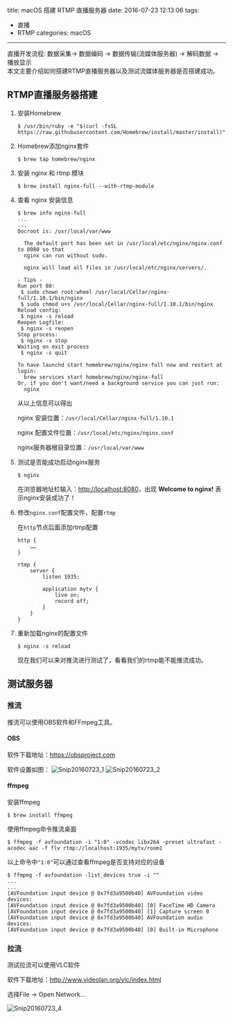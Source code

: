 title: macOS 搭建 RTMP 直播服务器
date: 2016-07-23 12:13:06
tags:
- 直播
- RTMP
categories: macOS
---
直播开发流程:
数据采集→ 数据编码 → 数据传输(流媒体服务器) → 解码数据 → 播放显示  
本文主要介绍如何搭建RTMP直播服务器以及测试流媒体服务器是否搭建成功。

<!-- more -->

## RTMP直播服务器搭建


1. 安装Homebrew

   ```shell
   $ /usr/bin/ruby -e "$(curl -fsSL https://raw.githubusercontent.com/Homebrew/install/master/install)"
   ```

2. Homebrew添加nginx套件

   ```shell
   $ brew tap homebrew/nginx
   ```

3. 安装 nginx 和 rtmp 模块

   ```
   $ brew install nginx-full --with-rtmp-module
   ```

4. 查看 nginx 安装信息

   ```
   $ brew info nginx-full
   ...
   ...
   Docroot is: /usr/local/var/www

     The default port has been set in /usr/local/etc/nginx/nginx.conf to 8080 so that
     nginx can run without sudo.

     nginx will load all files in /usr/local/etc/nginx/servers/.

   - Tips -
   Run port 80:
    $ sudo chown root:wheel /usr/local/Cellar/nginx-full/1.10.1/bin/nginx
    $ sudo chmod u+s /usr/local/Cellar/nginx-full/1.10.1/bin/nginx
   Reload config:
    $ nginx -s reload
   Reopen Logfile:
    $ nginx -s reopen
   Stop process:
    $ nginx -s stop
   Waiting on exit process
    $ nginx -s quit

   To have launchd start homebrew/nginx/nginx-full now and restart at login:
     brew services start homebrew/nginx/nginx-full
   Or, if you don't want/need a background service you can just run:
     nginx
   ```

   从以上信息可以得出

   nginx 安装位置：`/usr/local/Cellar/nginx-full/1.10.1`

   nginx 配置文件位置：`/usr/local/etc/nginx/nginx.conf`

    nginx服务器根目录位置：`/usr/local/var/www`

5. 测试是否能成功启动nginx服务

   ```
   $ nginx
   ```

   在浏览器地址栏输入：<http://localhost:8080>，出现 **Welcome to nginx!** 表示nginx安装成功了！

6. 修改`nginx.conf`配置文件，配置`rtmp`

   在`http`节点后面添加rtmp配置

   ```
   http {
       ……
   }

   rtmp {
       server {
           listen 1935;

           application mytv {
               live on;
               record off;
           }
       }
   }
   ```

7. 重新加载nginx的配置文件

   ```
   $ nginx -s reload
   ```
   现在我们可以来对推流进行测试了，看看我们的rtmp能不能推流成功。

## 测试服务器

### 推流

推流可以使用OBS软件和FFmpeg工具。

#### OBS

软件下载地址：<https://obsproject.com>

软件设置如图：
![Snip20160723_1](http://file.blog.chaosky.tech/2016-07-23-Snip20160723_1.png)
![Snip20160723_2](http://file.blog.chaosky.tech/2016-07-23-Snip20160723_2.png)
#### ffmpeg

安装ffmpeg

```
$ brew install ffmpeg
```

使用ffmpeg命令推流桌面

```
$ ffmpeg -f avfoundation -i "1:0" -vcodec libx264 -preset ultrafast -acodec aac -f flv rtmp://localhost:1935/mytv/room1
```

以上命令中`"1:0"`可以通过查看ffmpeg是否支持对应的设备

```
$ ffmpeg -f avfoundation -list_devices true -i ""
...
...
[AVFoundation input device @ 0x7fd3a9500b40] AVFoundation video devices:
[AVFoundation input device @ 0x7fd3a9500b40] [0] FaceTime HD Camera
[AVFoundation input device @ 0x7fd3a9500b40] [1] Capture screen 0
[AVFoundation input device @ 0x7fd3a9500b40] AVFoundation audio devices:
[AVFoundation input device @ 0x7fd3a9500b40] [0] Built-in Microphone
```

### 拉流

测试拉流可以使用VLC软件

软件下载地址：<http://www.videolan.org/vlc/index.html>

选择File -> Open Network...

![Snip20160723_4](http://file.blog.chaosky.tech/2016-07-23-Snip20160723_4.png)



